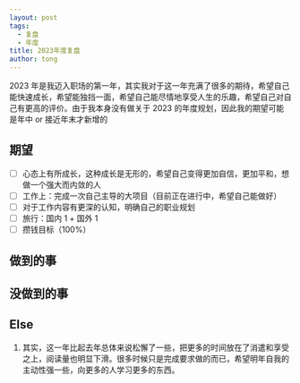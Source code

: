 ```yaml
---
layout: post
tags:
  - 复盘
  - 年度
title: 2023年度复盘
author: tong
---
```

2023 年是我迈入职场的第一年，其实我对于这一年充满了很多的期待，希望自己能快速成长，希望能独挡一面，希望自己能尽情地享受人生的乐趣，希望自己对自己有更高的评价。由于我本身没有做关于 2023 的年度规划，因此我的期望可能是年中 or 接近年末才新增的
## 期望
- [ ] 心态上有所成长，这种成长是无形的，希望自己变得更加自信，更加平和，想做一个强大而内敛的人
- [ ] 工作上：完成一次自己主导的大项目（目前正在进行中，希望自己能做好）
- [ ] 对于工作内容有更深的认知，明确自己的职业规划
- [ ] 旅行：国内 1 + 国外 1
- [ ] 攒钱目标（100%）

## 做到的事


## 没做到的事


## Else
1. 其实，这一年比起去年总体来说松懈了一些，把更多的时间放在了消遣和享受之上，阅读量也明显下滑。很多时候只是完成要求做的而已，希望明年自我的主动性强一些，向更多的人学习更多的东西。